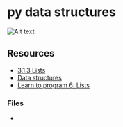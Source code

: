 # py data structures

![Alt text](https://s3.amazonaws.com/alx-intranet.hbtn.io/uploads/medias/2020/9/7e7834b535261d05532fb80a9304f7051c4ad7ac.gif?X-Amz-Algorithm=AWS4-HMAC-SHA256&X-Amz-Credential=AKIARDDGGGOUSBVO6H7D%2F20220606%2Fus-east-1%2Fs3%2Faws4_request&X-Amz-Date=20220606T182230Z&X-Amz-Expires=86400&X-Amz-SignedHeaders=host&X-Amz-Signature=9847eb9da27d26f6b6d59f37bd2374701a25110455582b7e95119b9ecb485cf8)

## Resources

* [3.1.3 Lists](https://docs.python.org/3/tutorial/introduction.html#lists) 
* [Data structures](https://docs.python.org/3/tutorial/datastructures.html)
* [Learn to program 6: Lists](https://www.youtube.com/watch?v=A1HUzrvS-Pw)

### Files
* 
